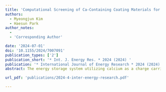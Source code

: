 ```yaml
---
title: 'Computational Screening of Ca-Containing Coating Materials for Electrodes of Ca-Ion Batteries'
authors:
  - Myeongjun Kim
  - Haesun Park
author_notes:
  -
  - 'Corresponding Author'

date: '2024-07-01'
doi: '10.1155/2024/7007091'
publication_types: ['2']
publication_short: '* Int. J. Energy Res. * 2024 (2024) '
publication: '* International Journal of Energy Research * 2024 (2024) '
abstract: The energy storage system utilizing calcium as a charge carrier is gaining prominence due to its abundance in the Earth’s crust, reduction potential that is comparable to lithium (Li/Li+=−3.04V, Ca/Ca2+=−2.84V), and its nontoxic nature. Enabling practical Ca-ion batteries demands overcoming challenges in forming both electrically nonconductive and ionically conductive SEI layers. We propose a coating strategy and thermodynamic screening via the Materials Project database to pinpoint suitable coating materials. Our selection criteria encompass phase stability, electronic properties, and electrochemical stability. Among 787 compounds, we identified 46 candidates (29 anodic, 24 cathodic, and 7 of them are on both sides) based on reduction/oxidation potential and width of the stability window. Optimal compounds such as Ca4Cl6O and CaCN2 for anodes, and Ca(AlCl4)2, CaCO3, CaSO4, KCaF3, and CaAlF5 for cathodes exhibit superior interfacial stability for electrode coating, holding promise for Ca-ion batteries. This study can provide foundational insights into coating materials for Ca-ion batteries, offering guidance for electrode interface stabilization and practical battery design.

url_pdf: 'publications/2024-4-inter-energy-research.pdf'

---
```



<!--- Supplementary notes can be added here, including [code and math](https://wowchemy.com/docs/content/writing-markdown-latex/). --->